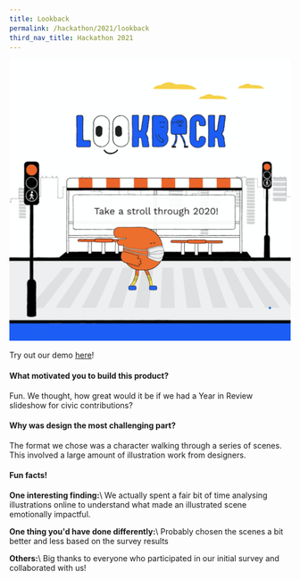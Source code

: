 ```yaml
---
title: Lookback
permalink: /hackathon/2021/lookback
third_nav_title: Hackathon 2021
---
```


![](/images/CitizenYearInReview_snapshot.png)

Try out our demo [here](lookback.netlify.app)!

#### What motivated you to build this product?
Fun. We thought, how great would it be if we had a Year in Review slideshow for civic contributions?

#### Why was design the most challenging part?
The format we chose was a character walking through a series of scenes. This involved a large amount of illustration work from designers.


#### Fun facts!
**One interesting finding:**\\
We actually spent a fair bit of time analysing illustrations online to understand what made an illustrated scene emotionally impactful.

**One thing you'd have done differently:**\\
Probably chosen the scenes a bit better and less based on the survey results

**Others:**\\
Big thanks to everyone who participated in our initial survey and collaborated with us! 